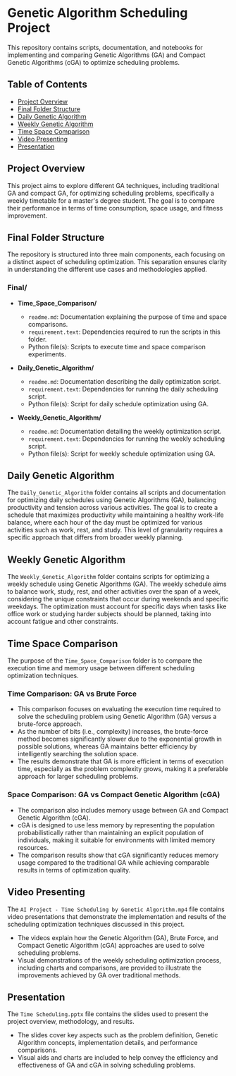 # Genetic Algorithm Scheduling Project

This repository contains scripts, documentation, and notebooks for implementing and comparing Genetic Algorithms (GA) and Compact Genetic Algorithms (cGA) to optimize scheduling problems.

## Table of Contents
- [Project Overview](#project-overview)
- [Final Folder Structure](#final-folder-structure)
- [Daily Genetic Algorithm](#daily-genetic-algorithm)
- [Weekly Genetic Algorithm](#weekly-genetic-algorithm)
- [Time Space Comparison](#time-space-comparison)
- [Video Presenting](#video-presenting)
- [Presentation](#presentation)

## Project Overview
This project aims to explore different GA techniques, including traditional GA and compact GA, for optimizing scheduling problems, specifically a weekly timetable for a master's degree student. The goal is to compare their performance in terms of time consumption, space usage, and fitness improvement.

## Final Folder Structure
The repository is structured into three main components, each focusing on a distinct aspect of scheduling optimization. This separation ensures clarity in understanding the different use cases and methodologies applied.

### Final/
- **Time_Space_Comparison/**
  - `readme.md`: Documentation explaining the purpose of time and space comparisons.
  - `requirement.text`: Dependencies required to run the scripts in this folder.
  - Python file(s): Scripts to execute time and space comparison experiments.

- **Daily_Genetic_Algorithm/**
  - `readme.md`: Documentation describing the daily optimization script.
  - `requirement.text`: Dependencies for running the daily scheduling script.
  - Python file(s): Script for daily schedule optimization using GA.

- **Weekly_Genetic_Algorithm/**
  - `readme.md`: Documentation detailing the weekly optimization script.
  - `requirement.text`: Dependencies for running the weekly scheduling script.
  - Python file(s): Script for weekly schedule optimization using GA.

## Daily Genetic Algorithm

The `Daily_Genetic_Algorithm` folder contains all scripts and documentation for optimizing daily schedules using Genetic Algorithms (GA), balancing productivity and tension across various activities. The goal is to create a schedule that maximizes productivity while maintaining a healthy work-life balance, where each hour of the day must be optimized for various activities such as work, rest, and study. This level of granularity requires a specific approach that differs from broader weekly planning.

## Weekly Genetic Algorithm

The `Weekly_Genetic_Algorithm` folder contains scripts for optimizing a weekly schedule using Genetic Algorithms (GA). The weekly schedule aims to balance work, study, rest, and other activities over the span of a week, considering the unique constraints that occur during weekends and specific weekdays. The optimization must account for specific days when tasks like office work or studying harder subjects should be planned, taking into account fatigue and other constraints.


## Time Space Comparison

The purpose of the `Time_Space_Comparison` folder is to compare the execution time and memory usage between different scheduling optimization techniques.

### Time Comparison: GA vs Brute Force
- This comparison focuses on evaluating the execution time required to solve the scheduling problem using Genetic Algorithm (GA) versus a brute-force approach.
- As the number of bits (i.e., complexity) increases, the brute-force method becomes significantly slower due to the exponential growth in possible solutions, whereas GA maintains better efficiency by intelligently searching the solution space.
- The results demonstrate that GA is more efficient in terms of execution time, especially as the problem complexity grows, making it a preferable approach for larger scheduling problems.

### Space Comparison: GA vs Compact Genetic Algorithm (cGA)
- The comparison also includes memory usage between GA and Compact Genetic Algorithm (cGA).
- cGA is designed to use less memory by representing the population probabilistically rather than maintaining an explicit population of individuals, making it suitable for environments with limited memory resources.
- The comparison results show that cGA significantly reduces memory usage compared to the traditional GA while achieving comparable results in terms of optimization quality.

## Video Presenting

The `AI Project - Time Scheduling by Genetic Algorithm.mp4` file contains video presentations that demonstrate the implementation and results of the scheduling optimization techniques discussed in this project.
- The videos explain how the Genetic Algorithm (GA), Brute Force, and Compact Genetic Algorithm (cGA) approaches are used to solve scheduling problems.
- Visual demonstrations of the weekly scheduling optimization process, including charts and comparisons, are provided to illustrate the improvements achieved by GA over traditional methods.

## Presentation

The `Time Scheduling.pptx` file contains the slides used to present the project overview, methodology, and results.
- The slides cover key aspects such as the problem definition, Genetic Algorithm concepts, implementation details, and performance comparisons.
- Visual aids and charts are included to help convey the efficiency and effectiveness of GA and cGA in solving scheduling problems.

